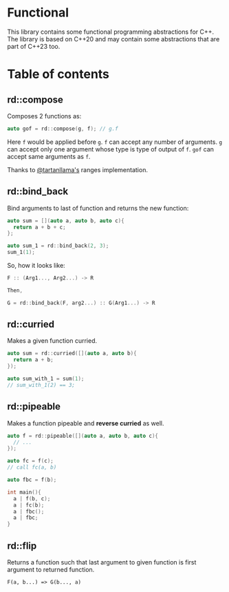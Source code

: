 # Functional

This library contains some functional programming abstractions for C++.
The library is based on C++20 and may contain some abstractions that are part
of C++23 too.

# Table of contents

## rd::compose

Composes 2 functions as:

```cpp
auto gof = rd::compose(g, f); // g.f
```

Here `f` would be applied before `g`. `f` can accept any number of arguments.
`g` can accept only one argument whose type is type of output of `f`.
`gof` can accept same arguments as `f`.

Thanks to [@tartanllama's](https://github.com/tartanllama) ranges implementation.

## rd::bind_back

Bind arguments to last of function and returns the new function:

```cpp
auto sum = [](auto a, auto b, auto c){
  return a + b + c;
};

auto sum_1 = rd::bind_back(2, 3);
sum_1(1);
```

So, how it looks like:

```cpp
F :: (Arg1..., Arg2...) -> R

Then,

G = rd::bind_back(F, arg2...) :: G(Arg1...) -> R
```

## rd::curried

Makes a given function curried.

```cpp
auto sum = rd::curried([](auto a, auto b){
  return a + b;
});

auto sum_with_1 = sum(1);
// sum_with_1(2) == 3;
```

## rd::pipeable

Makes a function pipeable and **reverse curried** as well.

```cpp
auto f = rd::pipeable([](auto a, auto b, auto c){
  // ...
});

auto fc = f(c);
// call fc(a, b)

auto fbc = f(b);

int main(){
  a | f(b, c);
  a | fc(b);
  a | fbc();
  a | fbc;
}
```

## rd::flip

Returns a function such that last argument to given function is first argument
to returned function.

```
F(a, b...) => G(b..., a)
```
